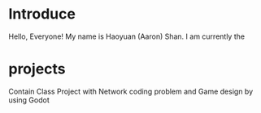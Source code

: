 # Introduce

Hello, Everyone! My name is Haoyuan (Aaron) Shan. I am currently the 


# projects
Contain Class Project with Network coding problem and Game design by using Godot
